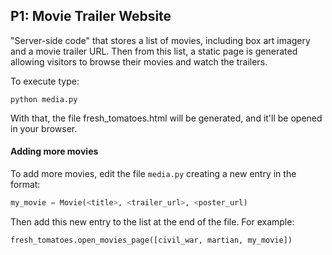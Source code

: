 
## P1: Movie Trailer Website

"Server-side code" that stores a list of movies, including box art imagery and a movie trailer URL. 
Then from this list, a static page is generated allowing visitors to browse their movies and watch the trailers.

To execute type:

```
python media.py
```

With that, the file fresh_tomatoes.html will be generated, and it'll be opened in your browser.

#### Adding more movies

To add more movies, edit the file `media.py` creating a new entry in the format:

```python
my_movie = Movie(<title>, <trailer_url>, <poster_url)
```

Then add this new entry to the list at the end of the file.
For example:

```python
fresh_tomatoes.open_movies_page([civil_war, martian, my_movie])
```

